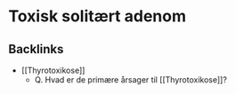# Toxisk solitært adenom

## Backlinks
* [[Thyrotoxikose]]
	* Q. Hvad er de primære årsager til [[Thyrotoxikose]]?

<!-- {BearID:E2BEF780-8541-4897-8C7F-C3ED8E4E6BB0-31003-00006912DE6F6F7E} -->
